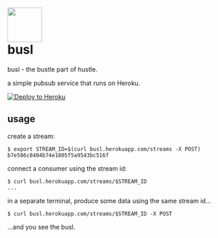 # <img src="https://i.cloudup.com/WSKggRp4ZX.svg" width=78 /> <br/> busl

busl - the bustle part of hustle.

a simple pubsub service that runs on Heroku.

[![Deploy to Heroku](https://www.herokucdn.com/deploy/button.png)](https://heroku.com/deploy)

## usage

create a stream:

```
$ export STREAM_ID=$(curl busl.herokuapp.com/streams -X POST)
b7e586c8404b74e1805f5a9543bc516f
```

connect a consumer using the stream id:

```
$ curl busl.herokuapp.com/streams/$STREAM_ID
...
```

in a separate terminal, produce some data using the same stream id...

```
$ curl busl.herokuapp.com/streams/$STREAM_ID -X POST
```

...and you see the busl.
